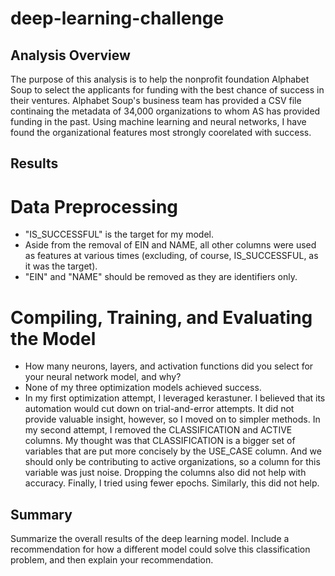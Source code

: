 # deep-learning-challenge

## Analysis Overview

The purpose of this analysis is to help the nonprofit foundation Alphabet Soup to select the applicants for funding with the best chance of success in their ventures. Alphabet Soup's business team has provided a CSV file continaing the metadata of 34,000 organizations to whom AS has provided funding in the past. Using machine learning and neural networks, I have found the organizational features most strongly coorelated with success.

## Results

# Data Preprocessing

* "IS_SUCCESSFUL" is the target for my model.
* Aside from the removal of EIN and NAME, all other columns were used as features at various times (excluding, of course, IS_SUCCESSFUL, as it was the target).
* "EIN" and "NAME" should be removed as they are identifiers only. 

# Compiling, Training, and Evaluating the Model

* How many neurons, layers, and activation functions did you select for your neural network model, and why?
* None of my three optimization models achieved success.
* In my first optimization attempt, I leveraged kerastuner. I believed that its automation would cut down on trial-and-error attempts. It did not provide valuable insight, however, so I moved on to simpler methods. In my second attempt, I removed the CLASSIFICATION and ACTIVE columns. My thought was that CLASSIFICATION is a bigger set of variables that are put more concisely by the USE_CASE column. And we should only be contributing to active organizations, so a column for this variable was just noise. Dropping the columns also did not help with accuracy. Finally, I tried using fewer epochs. Similarly, this did not help.

## Summary

Summarize the overall results of the deep learning model. Include a recommendation for how a different model could solve this classification problem, and then explain your recommendation.
